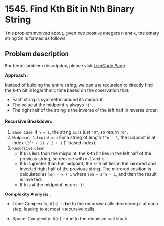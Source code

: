 # 1545. Find Kth Bit in Nth Binary String

This problem involved about, given two positive integers n and k, the binary string Sn is formed as follows:

## Problem description

For better problem description, please visit [LeetCode Page](https://leetcode.com/problems/find-kth-bit-in-nth-binary-string/description)

**Approach :**<br/>

Instead of building the entire string, we can use recursion to directly find the k-th bit in logarithmic time based on the observation that:

-   Each string is symmetric around its midpoint.
-   The value at the midpoint is always `'1'`.
-   The right half of the string is the inverse of the left half in reverse order.

#### Recursive Breakdown:

1. `Base Case`: If `n = 1`, the string `S1` is just `"0"`, so return `'0'`.
2. `Midpoint Calculation`: For a string of length `2^n - 1`, the midpoint is at index `(2^n - 1) / 2 + 1` (1-based index).
3. `Recursive Case`:
    - If `k` is less than the midpoint, the k-th bit lies in the left half of the previous string, so recurse with `n-1` and `k`.
    - If `k` is greater than the midpoint, the k-th bit lies in the mirrored and inverted right half of the previous string. The mirrored position is calculated as `len - k + 1` where `len = 2^n - 1`, and then the result is inverted.
    - If `k` is at the midpoint, return `'1'`.

**Complexity Analysis :**<br/>

-   Time-Complexity: `O(n)` - due to the recursive calls decreasing `n` at each step, leading to at most `n` recursive calls.

-   Space-Complexity: `O(n)` - due to the recursive call stack
